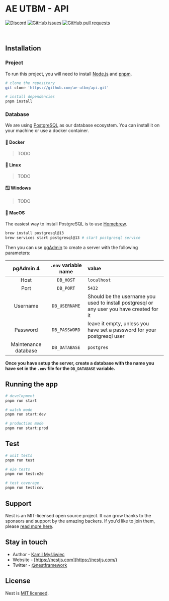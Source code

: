 <!-- <img align="left" src="https://user-images.githubusercontent.com/49886317/167401362-923cd69b-3beb-4e02-856e-d32872eaa5f4.png" height="128"> -->

# AE UTBM - API

[![Discord](https://img.shields.io/badge/Discord-%235865F2.svg?style=for-the-badge&logo=discord&logoColor=white)](https://discord.gg/XK9WfPsUFm)
[![GitHub issues](https://img.shields.io/github/issues/ae-utbm/api?style=for-the-badge)](https://GitHub.com/ae-utbm/api/issues)
[![GitHub pull requests](https://img.shields.io/github/issues-pr/ae-utbm/api?style=for-the-badge)](https://GitHub.com/ae-utbm/api/issues)

<br/>

## Installation

### Project

To run this project, you will need to install [Node.js](https://nodejs.org/en/) and [pnpm](https://pnpm.io/).

```bash
# clone the repository
git clone 'https://github.com/ae-utbm/api.git'

# install dependencies
pnpm install
```

### Database

We are using [PostgreSQL](https://www.postgresql.org/) as our database ecosystem. You can install it on your machine or use a docker container.

#### 🐳 Docker

> TODO

#### 🐧 Linux

> TODO

#### 🪟 Windows

> TODO

####  MacOS

The easiest way to install PostgreSQL is to use [Homebrew](https://brew.sh/).

```bash
brew install postgresql@13
brew services start postgresql@13 # start postgresql service
```

Then you can use [pgAdmin](https://www.pgadmin.org/) to create a server with the following parameters:

|      pgAdmin 4       | `.env` variable name | value                                                                                     |
|:--------------------:|:--------------------:|:------------------------------------------------------------------------------------------|
|         Host         |      `DB_HOST`       | `localhost`                                                                               |
|         Port         |      `DB_PORT`       | `5432`                                                                                    |
|       Username       |    `DB_USERNAME`     | Should be the username you used to install postgresql or any user you have created for it |
|       Password       |    `DB_PASSWORD`     | leave it empty, unless you have set a password for your postgresql user                   |
| Maintenance database |    `DB_DATABASE`     | `postgres`                                                                                |

**Once you have setup the server, create a database with the name you have set in the `.env` file for the `DB_DATABASE` variable.**

## Running the app

```bash
# development
pnpm run start

# watch mode
pnpm run start:dev

# production mode
pnpm run start:prod
```

## Test

```bash
# unit tests
pnpm run test

# e2e tests
pnpm run test:e2e

# test coverage
pnpm run test:cov
```

## Support

Nest is an MIT-licensed open source project. It can grow thanks to the sponsors and support by the amazing backers. If you'd like to join them, please [read more here](https://docs.nestjs.com/support).

## Stay in touch

- Author - [Kamil Myśliwiec](https://kamilmysliwiec.com)
- Website - [https://nestjs.com](https://nestjs.com/)
- Twitter - [@nestframework](https://twitter.com/nestframework)

## License

Nest is [MIT licensed](LICENSE).
